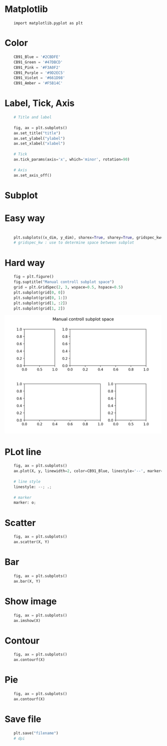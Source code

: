 # Matplotlib

```
    import matplotlib.pyplot as plt
```

# Color
``` python
    CB91_Blue = '#2CBDFE'
    CB91_Green = '#47DBCD'
    CB91_Pink = '#F3A0F2'
    CB91_Purple = '#9D2EC5'
    CB91_Violet = '#661D98'
    CB91_Amber = '#F5B14C'
```

# Label, Tick, Axis
``` python
    # Title and label

    fig, ax = plt.subplots()
    ax.set_title("title")
    ax.set_ylabel("ylabel")
    ax.set_xlabel("xlabel")

    # Tick
    ax.tick_params(axis='x', which='minor', rotation=90)

    # Axis
    ax.set_axis_off()

```

# Subplot
# Easy way
``` python

    plt.subplots((x_dim, y_dim), sharex=True, sharey=True, gridspec_kw={'hspace': 0, 'wspace': 0})
    # gridspec_kw : use to determine space between subplot

```
# Hard way
``` python
    fig = plt.figure()
    fig.suptitle("Manual controll subplot space")
    grid = plt.GridSpec(2, 3, wspace=0.5, hspace=0.5)
    plt.subplot(grid[0, 0])
    plt.subplot(grid[0, 1:])
    plt.subplot(grid[1, :2])
    plt.subplot(grid[1, 2])
```
![grid_spec](../matplotlib/grid_spec.png)


# PLot line
``` python
    fig, ax = plt.subplots()
    ax.plot(X, y, linewidth=2, color=CB91_Blue, linestyle='--', marker='o')

    # line style
    linestyle: --; .;

    # marker
    marker: o;
```
# Scatter
``` python
    fig, ax = plt.subplots()
    ax.scatter(X, Y)
```

# Bar
``` python
    fig, ax = plt.subplots()
    ax.bar(X, Y)
```
# Show  image
``` python
    fig, ax = plt.subplots()
    ax.imshow(X)
```


# Contour
``` python
    fig, ax = plt.subplots()
    ax.contourf(X)
```

# Pie
``` python
    fig, ax = plt.subplots()
    ax.contourf(X)
```

# Save file
``` python
    plt.save("filename")
    # dpi
```
